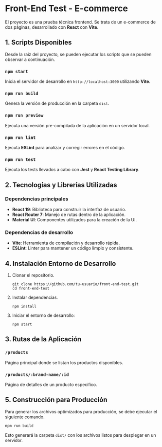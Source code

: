 # Front-End Test - E-commerce

El proyecto es una prueba técnica frontend. Se trata de un e-commerce de dos páginas, desarrollado con **React** con **Vite**.

## 1. Scripts Disponibles

Desde la raíz del proyecto, se pueden ejecutar los scripts que se pueden observar a continuación.

### `npm start`

Inicia el servidor de desarrollo en `http://localhost:3000` utilizando **Vite**.

### `npm run build`

Genera la versión de producción en la carpeta `dist`.

### `npm run preview`

Ejecuta una versión pre-compilada de la aplicación en un servidor local.

### `npm run lint`

Ejecuta **ESLint** para analizar y corregir errores en el código.

### `npm run test`

Ejecuta los tests llevados a cabo con **Jest** y **React Testing Library**.

## 2. Tecnologías y Librerías Utilizadas

### Dependencias principales

- **React 19**: Biblioteca para construir la interfaz de usuario.
- **React Router 7**: Manejo de rutas dentro de la aplicación.
- **Material UI**: Componentes utilizados para la creación de la UI.

### Dependencias de desarrollo

- **Vite**: Herramienta de compilación y desarrollo rápida.
- **ESLint**: Linter para mantener un código limpio y consistente.

## 4. Instalación Entorno de Desarrollo
1. Clonar el repositorio.
   ```
   git clone https://github.com/tu-usuario/front-end-test.git
   cd front-end-test
   ```
2. Instalar dependencias.
   ```
   npm install
   ```
3. Iniciar el entorno de desarrollo:
   ```
   npm start
   ```

## 3. Rutas de la Aplicación

### `/products`

Página principal donde se listan los productos disponibles.

### `/products/:brand-name/:id`

Página de detalles de un producto específico.

## 5. Construcción para Producción

Para generar los archivos optimizados para producción, se debe ejecutar el siguiente comando.

```sh
npm run build
```

Esto generará la carpeta `dist/` con los archivos listos para desplegar en un servidor.

